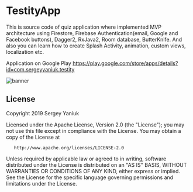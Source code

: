 # TestityApp
This is source code of quiz application where implemented MVP architecture using Firestore, Firebase Authentication(email, Google and Facebook buttons), Dagger2,  RxJava2, Room database, ButterKnife. And also you can learn how to create Splash Activity, animation, custom views, localization etc.

Application on Google Play https://play.google.com/store/apps/details?id=com.sergeyyaniuk.testity

![banner](https://user-images.githubusercontent.com/33844760/52804520-11488c80-308d-11e9-9d57-9341803f8e42.jpg)

## License

   Copyright 2019 Sergey Yaniuk

   Licensed under the Apache License, Version 2.0 (the "License");
   you may not use this file except in compliance with the License.
   You may obtain a copy of the License at

       http://www.apache.org/licenses/LICENSE-2.0

   Unless required by applicable law or agreed to in writing, software
   distributed under the License is distributed on an "AS IS" BASIS,
   WITHOUT WARRANTIES OR CONDITIONS OF ANY KIND, either express or implied.
   See the License for the specific language governing permissions and
   limitations under the License.
